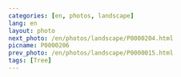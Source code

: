 ```yaml
---
categories: [en, photos, landscape]
lang: en
layout: photo
next_photo: /en/photos/landscape/P0000204.html
picname: P0000206
prev_photo: /en/photos/landscape/P0000015.html
tags: [Tree]
---
```

